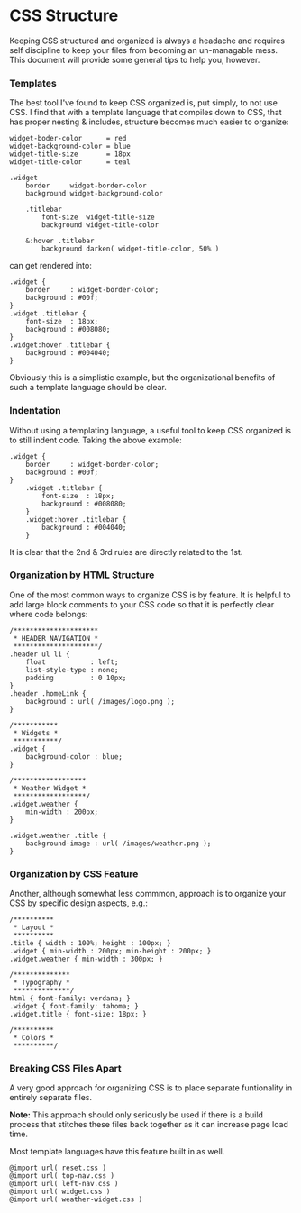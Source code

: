 # CSS Structure

Keeping CSS structured and organized is always a headache and requires self discipline to keep your files from becoming an un-managable mess.  This document will provide some general tips to help you, however.

### Templates

The best tool I've found to keep CSS organized is, put simply, to not use CSS.  I find that with a template language that compiles down to CSS, that has proper nesting & includes, structure becomes much easier to organize:

    widget-boder-color      = red
    widget-background-color = blue
    widget-title-size       = 18px
    widget-title-color      = teal
    
    .widget
        border     widget-border-color
        background widget-background-color
    
        .titlebar
            font-size  widget-title-size
            background widget-title-color
    
        &:hover .titlebar
            background darken( widget-title-color, 50% )

can get rendered into:

    .widget {
        border     : widget-border-color;
        background : #00f;
    }
    .widget .titlebar {
        font-size  : 18px;
        background : #008080;
    }
    .widget:hover .titlebar {
        background : #004040;
    }

Obviously this is a simplistic example, but the organizational benefits of such a template language should be clear.

### Indentation

Without using a templating language, a useful tool to keep CSS organized is to still indent code.  Taking the above example:

    .widget {
        border     : widget-border-color;
        background : #00f;
    }
        .widget .titlebar {
            font-size  : 18px;
            background : #008080;
        }
        .widget:hover .titlebar {
            background : #004040;
        }

It is clear that the 2nd & 3rd rules are directly related to the 1st.

### Organization by HTML Structure

One of the most common ways to organize CSS is by feature.  It is helpful to add large block comments to your CSS code so that it is perfectly clear where code belongs:

    /*********************
     * HEADER NAVIGATION *
     *********************/
    .header ul li {
        float           : left;
        list-style-type : none;
        padding         : 0 10px;
    }
    .header .homeLink {
        background : url( /images/logo.png );
    }

    /***********
     * Widgets *
     ***********/
    .widget {
        background-color : blue;
    }

    /******************
     * Weather Widget *
     ******************/
    .widget.weather {
        min-width : 200px;
    }

    .widget.weather .title {
        background-image : url( /images/weather.png );
    }

### Organization by CSS Feature

Another, although somewhat less commmon, approach is to organize your CSS by specific design aspects, e.g.:

    /**********
     * Layout *
     **********
    .title { width : 100%; height : 100px; }
    .widget { min-width : 200px; min-height : 200px; }
    .widget.weather { min-width : 300px; }

    /**************
     * Typography *
     **************/
    html { font-family: verdana; }
    .widget { font-family: tahoma; }
    .widget.title { font-size: 18px; }

    /**********
     * Colors *
     **********/

### Breaking CSS Files Apart

A very good approach for organizing CSS is to place separate funtionality in entirely separate files.

__Note:__ This approach should only seriously be used if there is a build process that stitches these files back together as it can increase page load time.

Most template languages have this feature built in as well.

    @import url( reset.css )
    @import url( top-nav.css )
    @import url( left-nav.css )
    @import url( widget.css )
    @import url( weather-widget.css )